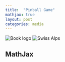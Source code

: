 ```yaml
---
title:  "Pinball Game"
mathjax: true
layout: post
categories: media
---
```


![Book logo](/least-github-pages/images/test.png)
![Swiss Alps](https://user-images.githubusercontent.com/4943215/55412536-edbba180-5567-11e9-9c70-6d33bca3f8ed.jpg)


## MathJax

